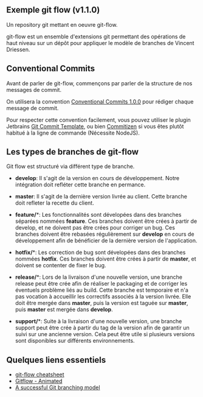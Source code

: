 Exemple git flow (v1.1.0)
----------------

Un repository git mettant en oeuvre git-flow.

git-flow est un ensemble d'extensions git permettant des opérations de haut niveau sur un dépôt pour appliquer le 
modèle de branches de Vincent Driessen.


Conventional Commits
--------------------
Avant de parler de git-flow, commençons par parler de la structure de nos messages de commit.

On utilisera la convention [Conventional Commits 1.0.0](https://www.conventionalcommits.org/fr/v1.0.0/) pour rédiger 
chaque message de commit.

Pour respecter cette convention facilement, vous pouvez utiliser le plugin Jetbrains [Git Commit Template](https://plugins.jetbrains.com/plugin/9861-git-commit-template), 
ou bien [Commitizen](https://github.com/commitizen/cz-cli) si vous êtes plutôt habitué à la ligne de commande (Nécessite NodeJS).

Les types de branches de git-flow
---------------------------------

Git flow est structuré via différent type de branche.

- **develop**: Il s'agit de la version en cours de développement. Notre intégration doit refléter cette branche en permance.

- **master**: Il s'agit de la dernière version livrée au client. Cette branche doit refleter la recette du client.

- **feature/***: Les fonctionnalités sont dévelopées dans des branches séparées nommées **feature**. Ces branches doivent 
être crées à partir de develop, et ne doivent pas être crées pour corriger un bug. Ces branches doivent être rebasées
régulièrement sur **develop** en cours de développement afin de bénéficier de la dernière version de l'application.

- **hotfix/***: Les correction de bug sont dévelopées dans des branches nommées **hotfix**. Ces branches doivent être 
crées à partir de **master**, et doivent se contenter de fixer le bug.

- **release/***: Lors de la livraison d'une nouvelle version, une branche release peut être crée afin de réaliser le
packaging et de corriger les éventuels problème liés au build. Cette branche est temporaire et n'a pas vocation à 
accueillir les correctifs associés à la version livrée. Elle doit être mergée dans **master**, puis la version est 
taguée sur **master**, puis **master** est mergée dans **develop**.

- **support/***: Suite à la livraison d'une nouvelle version, une branche support peut être crée à partir du tag de la
version afin de garantir un suivi sur une ancienne version. Cela peut être utile si plusieurs versions sont disponibles
sur différents environnements.

Quelques liens essentiels
-------------------------

- [git-flow cheatsheet](https://danielkummer.github.io/git-flow-cheatsheet/)
- [Gitflow - Animated](https://veerasundar.com/blog/2018/03/gitflow-animated/)
- [A successful Git branching model](https://nvie.com/posts/a-successful-git-branching-model/)
